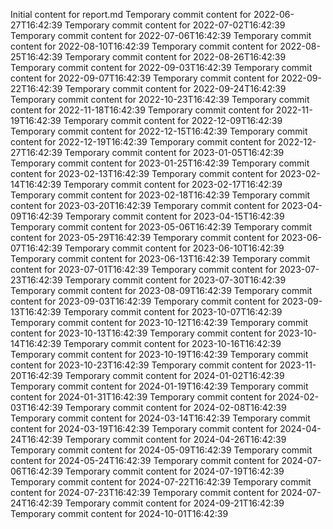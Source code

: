 Initial content for report.md
Temporary commit content for 2022-06-27T16:42:39
Temporary commit content for 2022-07-02T16:42:39
Temporary commit content for 2022-07-06T16:42:39
Temporary commit content for 2022-08-10T16:42:39
Temporary commit content for 2022-08-25T16:42:39
Temporary commit content for 2022-08-26T16:42:39
Temporary commit content for 2022-09-03T16:42:39
Temporary commit content for 2022-09-07T16:42:39
Temporary commit content for 2022-09-22T16:42:39
Temporary commit content for 2022-09-24T16:42:39
Temporary commit content for 2022-10-23T16:42:39
Temporary commit content for 2022-11-18T16:42:39
Temporary commit content for 2022-11-19T16:42:39
Temporary commit content for 2022-12-09T16:42:39
Temporary commit content for 2022-12-15T16:42:39
Temporary commit content for 2022-12-19T16:42:39
Temporary commit content for 2022-12-27T16:42:39
Temporary commit content for 2023-01-05T16:42:39
Temporary commit content for 2023-01-25T16:42:39
Temporary commit content for 2023-02-13T16:42:39
Temporary commit content for 2023-02-14T16:42:39
Temporary commit content for 2023-02-17T16:42:39
Temporary commit content for 2023-02-18T16:42:39
Temporary commit content for 2023-03-20T16:42:39
Temporary commit content for 2023-04-09T16:42:39
Temporary commit content for 2023-04-15T16:42:39
Temporary commit content for 2023-05-06T16:42:39
Temporary commit content for 2023-05-29T16:42:39
Temporary commit content for 2023-06-07T16:42:39
Temporary commit content for 2023-06-10T16:42:39
Temporary commit content for 2023-06-13T16:42:39
Temporary commit content for 2023-07-01T16:42:39
Temporary commit content for 2023-07-23T16:42:39
Temporary commit content for 2023-07-30T16:42:39
Temporary commit content for 2023-08-09T16:42:39
Temporary commit content for 2023-09-03T16:42:39
Temporary commit content for 2023-09-13T16:42:39
Temporary commit content for 2023-10-07T16:42:39
Temporary commit content for 2023-10-12T16:42:39
Temporary commit content for 2023-10-13T16:42:39
Temporary commit content for 2023-10-14T16:42:39
Temporary commit content for 2023-10-16T16:42:39
Temporary commit content for 2023-10-19T16:42:39
Temporary commit content for 2023-10-23T16:42:39
Temporary commit content for 2023-11-20T16:42:39
Temporary commit content for 2024-01-02T16:42:39
Temporary commit content for 2024-01-19T16:42:39
Temporary commit content for 2024-01-31T16:42:39
Temporary commit content for 2024-02-03T16:42:39
Temporary commit content for 2024-02-08T16:42:39
Temporary commit content for 2024-03-14T16:42:39
Temporary commit content for 2024-03-19T16:42:39
Temporary commit content for 2024-04-24T16:42:39
Temporary commit content for 2024-04-26T16:42:39
Temporary commit content for 2024-05-09T16:42:39
Temporary commit content for 2024-05-24T16:42:39
Temporary commit content for 2024-07-06T16:42:39
Temporary commit content for 2024-07-19T16:42:39
Temporary commit content for 2024-07-22T16:42:39
Temporary commit content for 2024-07-23T16:42:39
Temporary commit content for 2024-07-24T16:42:39
Temporary commit content for 2024-09-21T16:42:39
Temporary commit content for 2024-10-01T16:42:39
